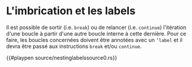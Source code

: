 # L'imbrication et les labels

Il est possible de sortir (i.e. `break`) ou de relancer (i.e. `continue`) l'itération d'une boucle à partir d'une autre boucle interne à cette dernière. Pour ce faire, les boucles concernées doivent être annotées avec un `‘label` et il devra être passé aux instructions `break` et/ou `continue`.

{{#playpen source/nestinglabelssource0.rs}}